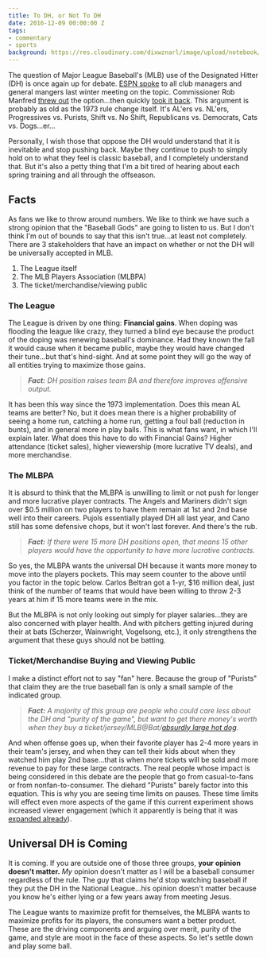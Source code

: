 ```yaml
---
title: To DH, or Not To DH
date: 2016-12-09 00:00:00 Z
tags:
- commentary
- sports
background: https://res.cloudinary.com/dixwznarl/image/upload/notebook/baseball.jpg
---
```


The question of Major League Baseball's (MLB) use of the Designated Hitter (DH) is once again up for debate.  [ESPN spoke][espn] to all club managers and general mangers last winter meeting on the topic.  Commissioner Rob Manfred [threw out][commishdh] the option...then quickly [took it back][commishnodh].  This argument is probably as old as the 1973 rule change itself.  It's AL'ers vs. NL'ers, Progressives vs. Purists, Shift vs. No Shift, Republicans vs. Democrats, Cats vs. Dogs...er...

Personally, I wish those that oppose the DH would understand that it is inevitable and stop pushing back.  Maybe they continue to push to simply hold on to what they feel is classic baseball, and I completely understand that.  But it's also a petty thing that I'm a bit tired of hearing about each spring training and all through the offseason.

## Facts

As fans we like to throw around numbers.  We like to think we have such a strong opinion that the "Baseball Gods" are going to listen to us.  But I don't think I'm out of bounds to say that this isn't true...at least not completely.  There are 3 stakeholders that have an impact on whether or not the DH will be universally accepted in MLB.

1. The League itself
2. The MLB Players Association (MLBPA)
3. The ticket/merchandise/viewing public

### The League

The League is driven by one thing: **Financial gains**.  When doping was flooding the league like crazy, they turned a blind eye because the product of the doping was renewing baseball's dominance.  Had they known the fall it would cause when it became public, maybe they would have changed their tune...but that's hind-sight.  And at some point they will go the way of all entities trying to maximize those gains.  

> _**Fact:** DH position raises team BA and therefore improves offensive output._

It has been this way since the 1973 implementation.  Does this mean AL teams are better?  No, but it does mean there is a higher probability of seeing a home run, catching a home run, getting a foul ball (reduction in bunts), and in general more in play balls.  This is what fans want, in which I'll explain later.  What does this have to do with Financial Gains?  Higher attendance (ticket sales), higher viewership (more lucrative TV deals), and more merchandise. 

### The MLBPA

It is absurd to think that the MLBPA is unwilling to limit or not push for longer and more lucrative player contracts.  The Angels and Mariners didn't sign over $0.5 million on two players to have them remain at 1st and 2nd base well into their careers.  Pujols essentially played DH all last year, and Cano still has some defensive chops, but it won't last forever.  And there's the rub.  

> _**Fact:** If there were 15 more DH positions open, that means 15 other players would have the opportunity to have more lucrative contracts._ 

So yes, the MLBPA wants the universal DH because it wants more money to move into the players pockets.  This may seem counter to the above until you factor in the topic below. Carlos Beltran got a 1-yr, $16 million deal, just think of the number of teams that would have been willing to throw 2-3 years at him if 15 more teams were in the mix.

But the MLBPA is not only looking out simply for player salaries...they are also concerned with player health.  And with pitchers getting injured during their at bats (Scherzer, Wainwright, Vogelsong, etc.), it only strengthens the argument that these guys should not be batting.

### Ticket/Merchandise Buying and Viewing Public

I make a distinct effort not to say "fan" here.  Because the group of "Purists" that claim they are the true baseball fan is only a small sample of the indicated group.  

> _**Fact:** A majority of this group are people who could care less about the DH and "purity of the game", but want to get there money's worth when they buy a ticket/jersey/MLB@Bat/[absurdly large hot dog][longdog]._  

And when offense goes up, when their favorite player has 2-4 more years in their team's jersey, and when they can tell their kids about when they watched him play 2nd base...that is when more tickets will be sold and more revenue to pay for these large contracts.  The real people whose impact is being considered in this debate are the people that go from casual-to-fans or from nonfan-to-consumer.  The diehard "Purists" barely factor into this equation.  This is why you are seeing time limits on pauses.  These time limits will effect even more aspects of the game if this current experiment shows increased viewer engagement (which it apparently is being that it was [expanded already][paceofgame]).

## Universal DH is Coming

It is coming.  If you are outside one of those three groups, **your opinion doesn't matter.**  _My_ opinion doesn't matter as I will be a baseball consumer regardless of the rule.  The guy that claims he'd stop watching baseball if they put the DH in the National League...his opinion doesn't matter because you know he's either lying or a few years away from meeting Jesus.

The League wants to maximize profit for themselves, the MLBPA wants to maximize profits for its players, the consumers want a better product.  These are the driving components and arguing over merit, purity of the game, and style are moot in the face of these aspects.  So let's settle down and play some ball.

[espn]: http://espn.go.com/mlb/story/_/page/springtraining_DHdebate/mlb-managers-gms-weigh-dh-debate
[commishnodh]: http://espn.go.com/mlb/story/_/id/14643947/mlb-commissioner-rob-manfred-says-no-foreseeable-change-designated-hitter-rule-coming
[commishdh]: http://www.nydailynews.com/sports/baseball/mlb-commissioner-nl-implement-dh-2017-article-1.2505327
[longdog]: http://sports.yahoo.com/blogs/mlb-big-league-stew/26-hot-dog-texas-rangers-serve-2-foot-173601862.html
[paceofgame]: http://dodgerblue.com/mlb-implements-new-slide-rule-expands-pace-of-game-program/2016/02/25/
